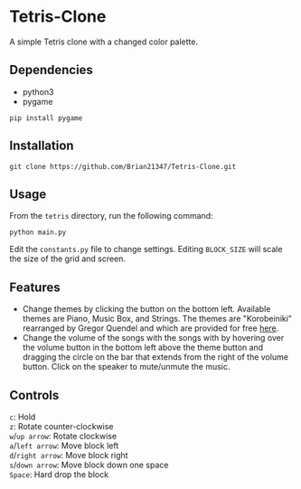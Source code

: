 # Tetris-Clone
A simple Tetris clone with a changed color palette.

## Dependencies
* python3
* pygame
```
pip install pygame
```

## Installation
```
git clone https://github.com/Brian21347/Tetris-Clone.git
```

## Usage
From the `tetris` directory, run the following command:
```
python main.py
```
Edit the `constants.py` file to change settings. Editing `BLOCK_SIZE` will scale the size of the grid and screen.

## Features
- Change themes by clicking the button on the bottom left. Available themes are Piano, Music Box, and Strings. The themes are "Korobeiniki" rearranged by Gregor Quendel and which are provided for free [here](https://www.classicals.de/tetris-theme).
- Change the volume of the songs with the songs with by hovering over the volume button in the bottom left above the theme button and dragging the circle on the bar that extends from the right of the volume button. Click on the speaker to mute/unmute the music.

## Controls
`c`: Hold  
`z`: Rotate counter-clockwise  
`w`/`up arrow`: Rotate clockwise  
`a`/`left arrow`: Move block left  
`d`/`right arrow`: Move block right  
`s`/`down arrow`: Move block down one space  
`Space`: Hard drop the block
